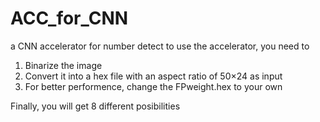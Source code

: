 # ACC_for_CNN
a CNN accelerator for number detect
to use the accelerator, you need to 
1. Binarize the image 
2. Convert it into a hex file with an aspect ratio of 50×24 as input
3. For better performence, change the FPweight.hex to your own

Finally, you will get 8 different posibilities
